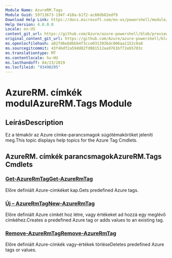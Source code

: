 ```yaml
---
Module Name: AzureRM.Tags
Module Guid: 59713673-194f-418a-b1f2-ac60db82edf9
Download Help Link: https://docs.microsoft.com/en-us/powershell/module/azurerm.tags
Help Version: 4.0.0.0
Locale: en-US
content_git_url: https://github.com/Azure/azure-powershell/blob/preview/src/ResourceManager/Tags/Commands.Tags/help/AzureRM.Tags.md
original_content_git_url: https://github.com/Azure/azure-powershell/blob/preview/src/ResourceManager/Tags/Commands.Tags/help/AzureRM.Tags.md
ms.openlocfilehash: a02fd6eb8bbb4f3cce0313936dc806aa1152c0a8
ms.sourcegitcommit: 43f4bdf2a59dd82fd881512aa9761bf72eb5703c
ms.translationtype: MT
ms.contentlocale: hu-HU
ms.lasthandoff: 04/23/2019
ms.locfileid: "93490295"
---
```

# <span data-ttu-id="63a18-101">AzureRM. címkék modul</span><span class="sxs-lookup"><span data-stu-id="63a18-101">AzureRM.Tags Module</span></span>
## <span data-ttu-id="63a18-102">Leírás</span><span class="sxs-lookup"><span data-stu-id="63a18-102">Description</span></span>
<span data-ttu-id="63a18-103">Ez a témakör az Azure címke-parancsmagok súgótémaköröket jeleníti meg.</span><span class="sxs-lookup"><span data-stu-id="63a18-103">This topic displays help topics for the Azure Tag Cmdlets.</span></span>

## <span data-ttu-id="63a18-104">AzureRM. címkék parancsmagok</span><span class="sxs-lookup"><span data-stu-id="63a18-104">AzureRM.Tags Cmdlets</span></span>
### [<span data-ttu-id="63a18-105">Get-AzureRmTag</span><span class="sxs-lookup"><span data-stu-id="63a18-105">Get-AzureRmTag</span></span>](Get-AzureRmTag.md)
<span data-ttu-id="63a18-106">Előre definiált Azure-címkéket kap.</span><span class="sxs-lookup"><span data-stu-id="63a18-106">Gets predefined Azure tags.</span></span>

### [<span data-ttu-id="63a18-107">Új – AzureRmTag</span><span class="sxs-lookup"><span data-stu-id="63a18-107">New-AzureRmTag</span></span>](New-AzureRmTag.md)
<span data-ttu-id="63a18-108">Előre definiált Azure címkét hoz létre, vagy értékeket ad hozzá egy meglévő címkéhez.</span><span class="sxs-lookup"><span data-stu-id="63a18-108">Creates a predefined Azure tag or adds values to an existing tag.</span></span>

### [<span data-ttu-id="63a18-109">Remove-AzureRmTag</span><span class="sxs-lookup"><span data-stu-id="63a18-109">Remove-AzureRmTag</span></span>](Remove-AzureRmTag.md)
<span data-ttu-id="63a18-110">Előre definiált Azure-címkék vagy-értékek törlése</span><span class="sxs-lookup"><span data-stu-id="63a18-110">Deletes predefined Azure tags or values.</span></span>

